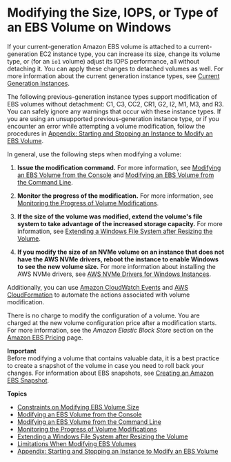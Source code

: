 # Modifying the Size, IOPS, or Type of an EBS Volume on Windows<a name="ebs-modify-volume"></a>

If your current\-generation Amazon EBS volume is attached to a current\-generation EC2 instance type, you can increase its size, change its volume type, or \(for an `io1` volume\) adjust its IOPS performance, all without detaching it\. You can apply these changes to detached volumes as well\. For more information about the current generation instance types, see [Current Generation Instances](https://docs.aws.amazon.com/AWSEC2/latest/UserGuide/instance-types.html#current-gen-instances)\.

The following previous\-generation instance types support modification of EBS volumes without detachment: C1, C3, CC2, CR1, G2, I2, M1, M3, and R3\. You can safely ignore any warnings that occur with these instance types\. If you are using an unsupported previous\-generation instance type, or if you encounter an error while attempting a volume modification, follow the procedures in [Appendix: Starting and Stopping an Instance to Modify an EBS Volume](stop-start.md)\.

In general, use the following steps when modifying a volume:

1. **Issue the modification command\.** For more information, see [Modifying an EBS Volume from the Console](console-modify.md) and [Modifying an EBS Volume from the Command Line](cli-modify.md)\.

1. **Monitor the progress of the modification\.** For more information, see [Monitoring the Progress of Volume Modifications](monitoring_mods.md)\.

1. **If the size of the volume was modified, extend the volume's file system to take advantage of the increased storage capacity\.** For more information, see [Extending a Windows File System after Resizing the Volume](recognize-expanded-volume-windows.md)\.

1. **If you modify the size of an NVMe volume on an instance that does not have the AWS NVMe drivers, reboot the instance to enable Windows to see the new volume size\.** For more information about installing the AWS NVMe drivers, see [AWS NVMe Drivers for Windows Instances](aws-nvme-drivers.md)\.

Additionally, you can use [Amazon CloudWatch Events](https://docs.aws.amazon.com/AmazonCloudWatch/latest/events/) and [AWS CloudFormation](https://docs.aws.amazon.com/AWSCloudFormation/latest/UserGuide/) to automate the actions associated with volume modification\.

There is no charge to modify the configuration of a volume\. You are charged at the new volume configuration price after a modification starts\. For more information, see the *Amazon Elastic Block Store* section on the [Amazon EBS Pricing](https://aws.amazon.com/ebs/pricing) page\.

**Important**  
Before modifying a volume that contains valuable data, it is a best practice to create a snapshot of the volume in case you need to roll back your changes\. For information about EBS snapshots, see [Creating an Amazon EBS Snapshot](https://docs.aws.amazon.com/AWSEC2/latest/UserGuide/ebs-creating-snapshot.html)\.

**Topics**
+ [Constraints on Modifying EBS Volume Size](volume_constraints.md)
+ [Modifying an EBS Volume from the Console](console-modify.md)
+ [Modifying an EBS Volume from the Command Line](cli-modify.md)
+ [Monitoring the Progress of Volume Modifications](monitoring_mods.md)
+ [Extending a Windows File System after Resizing the Volume](recognize-expanded-volume-windows.md)
+ [Limitations When Modifying EBS Volumes](limitations.md)
+ [Appendix: Starting and Stopping an Instance to Modify an EBS Volume](stop-start.md)
